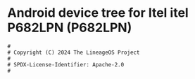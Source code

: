 # Android device tree for Itel itel P682LPN (P682LPN)

```
#
# Copyright (C) 2024 The LineageOS Project
#
# SPDX-License-Identifier: Apache-2.0
#
```
